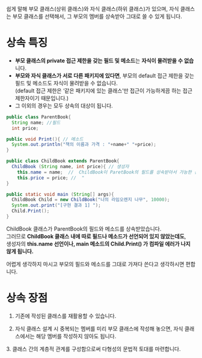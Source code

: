 쉽게 말해 부모 클래스(상위 클래스)와 자식 클래스(하위 클래스)가 있으며, 자식 클래스는 부모 클래스를 선택해서, 그 부모의 멤버를 상속받아 그대로 쓸 수 있게 됩니다.


# 상속 특징

- **부모 클래스의 private 접근 제한을 갖는 필드 및 메소드**는 **자식이 물려받을 수 없습**니다.
- **부모와 자식 클래스가 서로 다른 패키지에 있다면**, 부모의 default 접근 제한을 갖는 필드 및 메소드도 자식이 물려받을 수 없습니다.  
    (default 접근 제한은 ‘같은 패키지에 있는 클래스’만 접근이 가능하게끔 하는 접근 제한자이기 때문입니다.)
- 그 이외의 경우는 모두 상속의 대상이 됩니다.


```java
public class ParentBook{
  String name; //필드
  int price;

public void Print(){ // 메소드
  System.out.println("책의 이름과 가격 : "+name+" "+price);
}
```

```java
public class ChildBook extends ParentBook{
  ChildBook (String name, int price){ // 생성자
    this.name = name;  //  ChildBook이 ParetBook의 필드를 상속받아서 가능한 선언
    this.price = price; //  "
}

public static void main (String[] args){
  ChildBook Child = new ChildBook("나의 라임오렌지 나무", 10000);
  System.out.print("[구현 결과 1] ");
  Child.Print();
}
```

ChildBook 클래스가 ParentBook의 필드와 메소드를 상속받았습니다.  
그러므로 **ChildBook 클래스 내에 따로 필드나 메소드가 선언되어 있지 않았는데도**,  
생성자의 **this.name 선언이나, main 메소드의 Child.Print() 가 컴파일 에러가 나지 않게 됩니다.**

어렵게 생각하지 마시고 부모의 필드와 메소드를 그대로 가져다 쓴다고 생각하시면 편합니다.



# 상속 장점
1. 기존에 작성된 클래스를 재활용할 수 있습니다.

2. 자식 클래스 설계 시 중복되는 멤버를 미리 부모 클래스에 작성해 놓으면, 자식 클래스에서는 해당 멤버를 작성하지 않아도 됩니다.

3. 클래스 간의 계층적 관계를 구성함으로써 다형성의 문법적 토대를 마련합니다.
